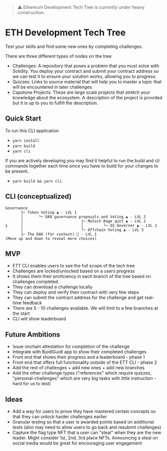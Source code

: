 > ⚠️ Ethereum Development Tech Tree is currently under heavy construction.

# ETH Development Tech Tree
Test your skills and find some new ones by completing challenges.

There are three different types of nodes on the tree:
- Challenges: A repository that poses a problem that you must solve with Solidity. You deploy your contract and submit your contract address so we can test it to ensure your solution works, allowing you to progress.
- Quizzes: Links to source material that will help you to master a topic that will be encountered in later challenges.
- Capstone Projects: These are large scale projects that stretch your knowledge about the ecosystem. A description of the project is provided but it is up to you to fulfill the description.

## Quick Start
To run this CLI application
- `yarn install`
- `yarn build`
- `yarn cli`

If you are actively developing you may find it helpful to run the build and cli commands together each time since you have to build for your changes to be present.
- `yarn build && yarn cli`

## CLI (conceptualized)
```vbnet
Governance 
       ├─ Token Voting ♟️ - LVL 1 
       │       └─ DAO governance proposals and Voting ♟️ - LVL 2 
       │                          ├─ Moloch Rage quit ♟️ - LVL 2 
❯      │                          │         └─ OZ Governor ♟️ - LVL 2 
       │                          └─ Offchain Voting ♟️ - LVL 3 
       ├─ The DAO (for context) 📖 - LVL 1 
(Move up and down to reveal more choices)
```

## MVP
- ETT CLI enables users to see the full scope of the tech tree
- Challenges are locked/unlocked based on a users progress
- It shows them their proficiency in each branch of the tree based on challenges completed.
- They can download a challenge locally
- They can deploy and verify their contract with very few steps
- They can submit the contract address for the challenge and get real-time feedback
- There are 5 - 10 challenges available. We will limit to a few branches at the start
- CLI will show leaderboard

## Future Ambitions
- Issue onchain attestation for completion of the challenge
- Integrate with BuidlGuidl app to show their completed challenges
- Front end that shows their progress and a leaderboard - phase 1
- Front end that offers full functionality outside of the ETT CLI - phase 2
- Add the rest of challenges + add new ones + add new branches
- Add the other challenge types ("references" which require quizzes, "personal-challenges" which are very big tasks with little instruction - hard for us to test)

## Ideas
- Add a way for users to prove they have mastered certain concepts so that they can unlock harder challenges earlier 
- Granular testing so that a user is awarded points based on additional tests (also may need to allow users to go back and resubmit challenges)
- Capture the flag type NFT that a user can "steal" when they are the new leader. Might consider 1st, 2nd, 3rd place NFTs. Announcing a steal on social media would be great for encouraging user engagement